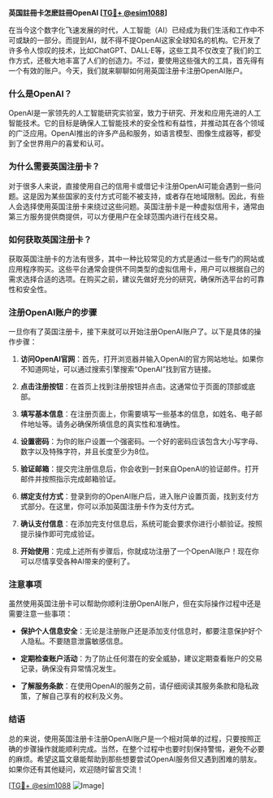 **英国註冊卡怎麽註冊OpenAI [[TG💪+ @esim1088](https://t.me/s/esim1088)]**

在当今这个数字化飞速发展的时代，人工智能（AI）已经成为我们生活和工作中不可或缺的一部分。而提到AI，就不得不提OpenAI这家全球知名的机构。它开发了许多令人惊叹的技术，比如ChatGPT、DALL·E等，这些工具不仅改变了我们的工作方式，还极大地丰富了人们的创造力。不过，要使用这些强大的工具，首先得有一个有效的账户。今天，我们就来聊聊如何用英国注册卡注册OpenAI账户。

### 什么是OpenAI？

OpenAI是一家领先的人工智能研究实验室，致力于研究、开发和应用先进的人工智能技术。它的目标是确保人工智能技术的安全性和有益性，并推动其在各个领域的广泛应用。OpenAI推出的许多产品和服务，如语言模型、图像生成器等，都受到了全世界用户的喜爱和认可。

### 为什么需要英国注册卡？

对于很多人来说，直接使用自己的信用卡或借记卡注册OpenAI可能会遇到一些问题。这是因为某些国家的支付方式可能不被支持，或者存在地域限制。因此，有些人会选择使用英国注册卡来绕过这些问题。英国注册卡是一种虚拟信用卡，通常由第三方服务提供商提供，可以方便用户在全球范围内进行在线交易。

### 如何获取英国注册卡？

获取英国注册卡的方法有很多，其中一种比较常见的方式是通过一些专门的网站或应用程序购买。这些平台通常会提供不同类型的虚拟信用卡，用户可以根据自己的需求选择合适的选项。在购买之前，建议先做好充分的研究，确保所选平台的可靠性和安全性。

### 注册OpenAI账户的步骤

一旦你有了英国注册卡，接下来就可以开始注册OpenAI账户了。以下是具体的操作步骤：

1. **访问OpenAI官网**：首先，打开浏览器并输入OpenAI的官方网站地址。如果你不知道网址，可以通过搜索引擎搜索“OpenAI”找到官方链接。

2. **点击注册按钮**：在首页上找到注册按钮并点击。这通常位于页面的顶部或底部。

3. **填写基本信息**：在注册页面上，你需要填写一些基本的信息，如姓名、电子邮件地址等。请务必确保所填信息的真实性和准确性。

4. **设置密码**：为你的账户设置一个强密码。一个好的密码应该包含大小写字母、数字以及特殊字符，并且长度至少为8位。

5. **验证邮箱**：提交完注册信息后，你会收到一封来自OpenAI的验证邮件。打开邮件并按照指示完成邮箱验证。

6. **绑定支付方式**：登录到你的OpenAI账户后，进入账户设置页面，找到支付方式部分。在这里，你可以添加英国注册卡作为支付方式。

7. **确认支付信息**：在添加完支付信息后，系统可能会要求你进行小额验证。按照提示操作即可完成验证。

8. **开始使用**：完成上述所有步骤后，你就成功注册了一个OpenAI账户！现在你可以尽情享受各种AI带来的便利了。

### 注意事项

虽然使用英国注册卡可以帮助你顺利注册OpenAI账户，但在实际操作过程中还是需要注意一些事项：

- **保护个人信息安全**：无论是注册账户还是添加支付信息时，都要注意保护好个人隐私。不要随意泄露敏感信息。
  
- **定期检查账户活动**：为了防止任何潜在的安全威胁，建议定期查看账户的交易记录，确保没有异常情况发生。

- **了解服务条款**：在使用OpenAI的服务之前，请仔细阅读其服务条款和隐私政策，了解自己享有的权利及义务。

### 结语

总的来说，使用英国注册卡注册OpenAI账户是一个相对简单的过程，只要按照正确的步骤操作就能顺利完成。当然，在整个过程中也要时刻保持警惕，避免不必要的麻烦。希望这篇文章能帮助到那些想要尝试OpenAI服务但又遇到困难的朋友。如果你还有其他疑问，欢迎随时留言交流！

[[TG💪+ @esim1088](https://t.me/s/esim1088) ![Image](https://i.postimg.cc/4NQfJmqS/Snipaste-2025-05-13-00-14-12.png)]